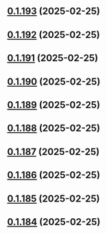 ## [0.1.193](https://github.com/binary-braids/terraform-oracle/compare/v0.1.192...v0.1.193) (2025-02-25)



## [0.1.192](https://github.com/binary-braids/terraform-oracle/compare/v0.1.191...v0.1.192) (2025-02-25)



## [0.1.191](https://github.com/binary-braids/terraform-oracle/compare/v0.1.190...v0.1.191) (2025-02-25)



## [0.1.190](https://github.com/binary-braids/terraform-oracle/compare/v0.1.189...v0.1.190) (2025-02-25)



## [0.1.189](https://github.com/binary-braids/terraform-oracle/compare/v0.1.188...v0.1.189) (2025-02-25)



## [0.1.188](https://github.com/binary-braids/terraform-oracle/compare/v0.1.187...v0.1.188) (2025-02-25)



## [0.1.187](https://github.com/binary-braids/terraform-oracle/compare/v0.1.186...v0.1.187) (2025-02-25)



## [0.1.186](https://github.com/binary-braids/terraform-oracle/compare/v0.1.185...v0.1.186) (2025-02-25)



## [0.1.185](https://github.com/binary-braids/terraform-oracle/compare/v0.1.184...v0.1.185) (2025-02-25)



## [0.1.184](https://github.com/binary-braids/terraform-oracle/compare/v0.1.183...v0.1.184) (2025-02-25)



